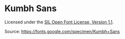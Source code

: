 # Kumbh Sans

Licensed under the [SIL Open Font License, Version 1.1](https://openfontlicense.org/open-font-license-official-text/).

Source: https://fonts.google.com/specimen/Kumbh+Sans
